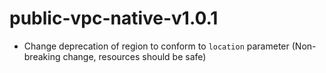 # public-vpc-native-v1.0.1
- Change deprecation of region to conform to `location` parameter (Non-breaking change, resources should be safe)
